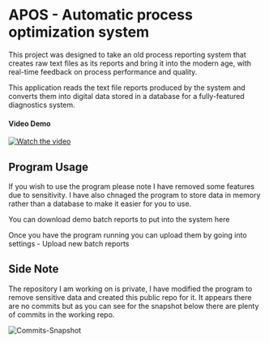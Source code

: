 # APOS - Automatic process optimization system
This project was designed to take an old process reporting system that creates raw text files as its reports and bring it into the modern age, with real-time feedback on process performance and quality.  

This application reads the text file reports produced by the system and converts them into digital data stored in a database for a fully-featured diagnostics system.

#### Video Demo

[![Watch the video](http://mikehulme.co.uk/Images/APOSYouTube2.png)](https://www.youtube.com/watch?v=8UuJjG11PVg&ab_channel=MikeHulme)


## Program Usage

If you wish to use the program please note I have removed some features due to sensitivity. I have also chnaged the program to store data in memory rather than a database
to make it easier for you to use.

You can download demo batch reports to put into the system here

Once you have the program running you can upload them by going into settings - Upload new batch reports

## Side Note

The repository I am working on is private, I have modified the program to remove sensitive data and created this public repo for it. It appears there are no commits but as you can see for the snapshot below there are plenty of commits in the working repo.

![Commits-Snapshot](https://mikehulme.co.uk/Images/Commits.png)

